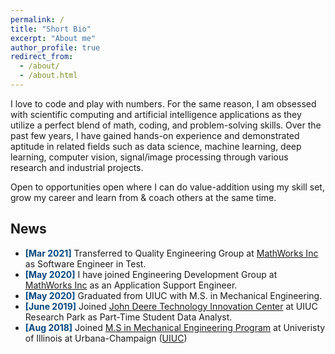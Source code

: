 ```yaml
---
permalink: /
title: "Short Bio"
excerpt: "About me"
author_profile: true
redirect_from: 
  - /about/
  - /about.html
---
```


I love to code and play with numbers. For the same reason, I am obsessed with scientific computing and artificial intelligence applications as they utilize a perfect blend of math, coding, and problem-solving skills. Over the past few years, I have gained hands-on experience and demonstrated aptitude in related fields such as data science, machine learning, deep learning, computer vision, signal/image processing through various research and industrial projects.

Open to opportunities open where I can do value-addition using my skill set, grow my career and learn from & coach others at the same time.

## News

* **<span style="color: #084780;">[Mar 2021]</span>** 
Transferred to Quality Engineering Group at [MathWorks Inc](https://www.mathworks.com/) as Software Engineer in Test.
* **<span style="color: #084780;">[May 2020]</span>** 
I have joined Engineering Development Group at [MathWorks Inc](https://www.mathworks.com/) as an Application Support Engineer.
* **<span style="color: #084780;">[May 2020]</span>** 
Graduated from UIUC with M.S. in Mechanical Engineering.
* **<span style="color: #084780;">[June 2019]</span>**
Joined [John Deere Technology Innovation Center](https://researchpark.illinois.edu/tenant_directory/john-deere-technology-innovation-center/) at UIUC Research Park as Part-Time Student Data Analyst.
* **<span style="color: #084780;">[Aug 2018]</span>** 
Joined [M.S in Mechanical Engineering Program](https://mechse.illinois.edu/) at Univeristy of Illinois at Urbana-Champaign ([UIUC](https://illinois.edu/))
